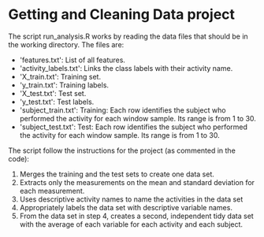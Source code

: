 # Getting and Cleaning Data project
The script run_analysis.R works by reading the data files that should be in the working directory.
The files are:

- 'features.txt': List of all features.
- 'activity_labels.txt': Links the class labels with their activity name.
- 'X_train.txt': Training set.
- 'y_train.txt': Training labels.
- 'X_test.txt': Test set.
- 'y_test.txt': Test labels.
- 'subject_train.txt': Training: Each row identifies the subject who performed the activity for each window sample. Its range is from 1 to 30. 
- 'subject_test.txt': Test: Each row identifies the subject who performed the activity for each window sample. Its range is from 1 to 30. 

The script follow the instructions for the project (as commented in the code):

1. Merges the training and the test sets to create one data set.
2. Extracts only the measurements on the mean and standard deviation for each measurement. 
3. Uses descriptive activity names to name the activities in the data set
4. Appropriately labels the data set with descriptive variable names. 
5. From the data set in step 4, creates a second, independent tidy data set with the average of each variable for each activity and each subject.

 

